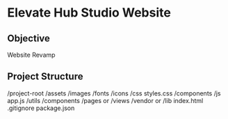 # Elevate Hub Studio Website

## Objective
Website Revamp

## Project Structure
/project-root
  /assets
    /images
    /fonts
    /icons
  /css
    styles.css
    /components
  /js
    app.js
    /utils
    /components
  /pages or /views
  /vendor or /lib
  index.html
  .gitignore
  package.json

